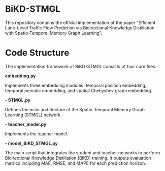 # BiKD-STMGL
This repository contains the official implementation of the paper "Efficient Lane-Level Traffic Flow Prediction via Bidirectional Knowledge Distillation with Spatio-Temporal Memory Graph Learning".
# Code Structure
The implementation framework of BiKD-STMGL consists of four core files:

**embedding.py**
  
Implements three embedding modules: temporal position embedding, temporal periodic embedding, and spatial Chebyshev graph embedding.

**- STMGL.py**
  
Defines the main architecture of the Spatio-Temporal Memory Graph Learning (STMGL) network.

**- teacher_model.py**
  
Implements the teacher model.

**- model_BiKD_STMGL.py**
  
The main script that integrates the student and teacher networks to perform Bidirectional Knowledge Distillation (BiKD) training.
It outputs evaluation metrics including MAE, RMSE, and MAPE for each prediction horizon.
